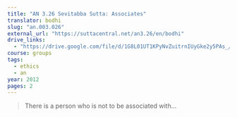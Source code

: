 ```yaml
---
title: "AN 3.26 Sevitabba Sutta: Associates"
translator: bodhi
slug: "an.003.026"
external_url: "https://suttacentral.net/an3.26/en/bodhi"
drive_links:
  - "https://drive.google.com/file/d/1G8L01UT1KPyNvZuitrnIUyGke2y5PAs_/view?usp=drivesdk"
course: groups
tags:
  - ethics
  - an
year: 2012
pages: 2
---
```


> There is a person who is not to be associated with...
